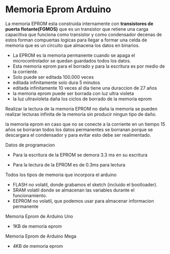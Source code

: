 # Memoria Eprom Arduino

La memoria EPROM esta construida internamente con **transistores de puerta flotante(FGMOS)** que es un transistor que retiene una carga capacitiva que funciona como transistor y como condensador decenas de estos forman compuertas logicas para llegar a formar una celda de memoria que es un circuito que almacena los datos en binarios.

* La EPROM es la memoria permanente cuando se apaga el microcontrolador se quedan guardados todos los datos.
* Esta memoria eprom para el borrado y para la escritura es por medio de la corriente. 
* Solo puede ser editada 100.000 veces 
* editada infinitamente solo dura 5 minutos
* editada infinitamente 10 veces al dia tiene una duraccion de 27 años
* la memoria eprom puede ser borrada con luz ultra violeta
* la luz ultravioleta daña los ciclos de borrado de la memoria eprom


Realizar la lectura de la memoria EPROM no daña la memoria se pueden realizar lecturas infinita de la memoria sin producir ningun tipo de daño.

la memoria eprom en caso que no se conecte a la corriente en un tiempo 15 años se borraran todos los datos permanentes se borranan porque se descargara el condensador y para evitar esto debe ser realimentado.



Datos de programacion

* Para la escritura de la EPROM se demora 3.3 ms en su escritura 

* Para la lectura de la EPROM es de 0.3ms para lectura

Todos los tipos de memoria que incorpora el arduino
* FLASH no volatil, donde grabamos el sketch (incluido el bootloader).
* SRAM volatil donde se almacenan las variables durante el funcionamiento.
* EEPROM  no volatil, que podemos usar para almacenar informacion permanente

Memoria Eprom de Arduino Uno
* 1KB de memoria eprom

Memoria Eprom de Arduino Mega
* 4KB de memoria eprom
